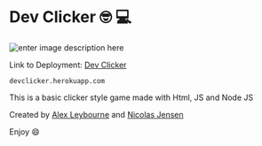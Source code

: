 ﻿# Dev Clicker :nerd_face:  :computer:

![enter image description here](https://i.ibb.co/YXtbNt6/Meta-Preview.jpg)

Link to Deployment:
[Dev Clicker](https://devclicker.herokuapp.com/)

    devclicker.herokuapp.com

This is a basic clicker style game made with Html, JS and Node JS

Created by [Alex Leybourne](https://www.alexleybourne.com/) and [Nicolas Jensen](https://github.com/NicolasJJensen)

Enjoy :smile:

